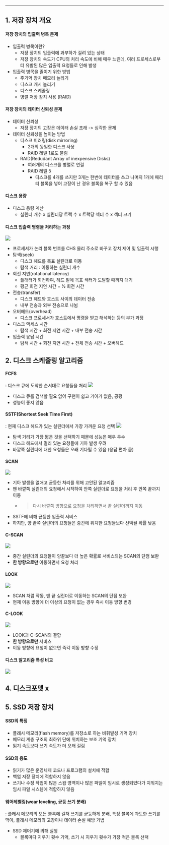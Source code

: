 
---
## 1. 저장 장치 개요
#### 저장 장치의 입출력 병목 문제
- 입출력 병목이란?
	- 저장 장치의 입출력에 과부하가 걸려 있는 상태
	- 저장 장치의 속도가 CPU의 처리 속도에 비해 매우 느린데, 여러 프로세스로부터 유발된 많은 입출력 요청들로 인해 발생
- 입출력 병목을 줄이기 위한 방법
	- 주기억 장치 메모리 늘리기
	- 디스크 캐시 늘리기
	- 디스크 스케줄링
	- 병렬 저장 장치 사용 (RAID)
#### 저장 장치의 데이터 신뢰성 문제
- 데이터 신뢰성
	- 저장 장치의 고장은 데이터 손실 초래 -> 심각한 문제
- 데이터 신뢰성을 높이는 방법
	- 디스크 미러링(disk mirroring)
		- 2개의 동일한 디스크 사용
		- RAID 레벨 1로도 불림
	- RAID(Redudant Array of inexpensive Disks)
		- 여러개의 디스크를 병렬로 연결
		- RAID 레벨 5
			- 디스크를 4개를 쓰지만 3개는 한번에 데이터를 쓰고 나머지 1개에 패리티 블록을 넣어 고장이 난 경우 블록을 복구 할 수 있음
#### 디스크 용량
- 디스크 용량 계산 
	- 실린더 개수 x 실린더당 트랙 수 x 트랙당 섹터 수 x 섹터 크기
#### 디스크 입출력 명령을 처리하는 과정
![](../../../../image/Pasted%20image%2020241211104502.png)
-  프로세서가 논리 블록 번호를 CHS 물리 주소로 바꾸고 장치 제어 및 입출력 시행
- 탐색(seek) 
	- 디스크 헤드를 목표 실린더로 이동
	- 탐색 거리 : 이동하는 실린더 개수
- 회전 지연(rotational latency) 
	- 플래터가 회전하여, 헤드 밑에 목표 섹터가 도달할 때까지 대기 
	- 평균 회전 지연 시간 = ½ 회전 시간
- 전송(transfer) 
	- 디스크 헤드와 호스트 사이의 데이터 전송 
	- 내부 전송과 외부 전송으로 나뉨 
- 오버헤드(overhead) 
	- 디스크 프로세서가 호스트에서 명령을 받고 해석하는 등의 부가 과정
- 디스크 액세스 시간
	- 탐색 시간 + 회전 지연 시간 + 내부 전송 시간
- 입출력 응답 시간
	- 탐색 시간 + 회전 지연 시간 + 전체 전송 시간 + 오버헤드
## 2. 디스크 스케줄링 알고리즘
#### FCFS
: 디스크 큐에 도착한 순서대로 요청들을 처리
![](../../../../image/Pasted%20image%2020241211105908.png)
- 디스크 큐를 검색할 필요 없어 구현이 쉽고 기아가 없음, 공평
- 성능이 좋지 않음
#### SSTF(Shortest Seek Time First)
: 현재 디스크 헤드가 있는 실린더에서 가장 가까운 요청 선택
![](../../../../image/Pasted%20image%2020241211110044.png)
- 탐색 거리가 가장 짧은 것을 선택하기 때문에 성능은 매우 우수
- 디스크 헤드에서 멀리 있는 요청들에 기아 발생 우려
- 바깥쪽 실린더에 대한 요청들은 오래 기다릴 수 있음 (응답 편차 큼)
#### SCAN
![](../../../../image/Pasted%20image%2020241211110658.png)
- 기아 발생을 없애고 균등한 처리를 위해 고안된 알고리즘 
- 맨 바깥쪽 실린더의 요청에서 시작하여 안쪽 실린더로 요청을 처리 후 안쪽 끝까지 이동 
	- > 다시 바깥쪽 방향으로 요청을 처리하면서 끝 실린더까지 이동 
- SSTF에 비해 균등한 입출력 서비스 
- 하지만, 양 끝쪽 실린더의 요청들은 중간에 위치한 요청들보다 선택될 확률 낮음
#### C-SCAN
![](../../../../image/Pasted%20image%2020241211111017.png)
- 중간 실린더의 요청들이 양끝보다 더 높은 확률로 서비스되는 SCAN의 단점 보완 
- **한 방향으로만** 이동하면서 요청 처리
#### LOOK
![](../../../../image/Pasted%20image%2020241211111140.png)
- SCAN 처럼 작동, 맨 끝 실린더로 이동하는 SCAN의 단점 보완 
- 현재 이동 방향에 더 이상의 요청이 없는 경우 즉시 이동 방향 변경
#### C-LOOK
![](../../../../image/Pasted%20image%2020241211111302.png)
- LOOK과 C-SCAN의 결합 
- **한 방향으로만** 서비스 
- 이동 방향에 요청이 없으면 즉각 이동 방향 수정
#### 디스크 알고리즘 특성 비교
![](../../../../image/Pasted%20image%2020241211111413.png)
## 4. 디스크포맷 x
## 5. SSD 저장 장치
#### SSD의 특징
- 플래시 메모리(flash memory)를 저장소로 하는 비휘발성 기억 장치 
- 메모리 계층 구조의 최하위 단에 위치하는 보조 기억 장치 
- 읽기 속도보다 쓰기 속도가 더 오래 걸림 
#### SSD의 용도
- 읽기가 많은 운영체제 코드나 프로그램의 설치에 적합 
- 백업 저장 장치에 적합하지 않음
- 쓰기나 수정 작업이 많은 스왑 영역이나 많은 파일이 임시로 생성되었다가 지워지는 임시 파일 시스템에 적합하지 않음
#### 웨어레벨링(wear leveling, 균등 쓰기 분배)
: 플래시 메모리의 모든 블록에 걸쳐 쓰기를 균등하게 분배, 특정 블록에 과도한 쓰기를 막아, 플래시 메모리의 고장이나 데이터 손실 예방 기법
- SSD 제어기에 의해 실행
	- 블록마다 지우기 횟수 기억, 쓰기 시 지우기 횟수가 가장 적은 블록 선택